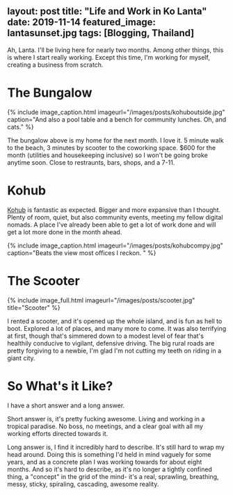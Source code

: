layout: post
title:  "Life and Work in Ko Lanta"
date:   2019-11-14
featured_image: lantasunset.jpg
tags: [Blogging, Thailand]
---


Ah, Lanta. I'll be living here for nearly two months. Among other things, this is where I start really working. Except this time, I'm working for myself, creating a business from scratch. 

<h1>The Bungalow</h1>

{% include image_caption.html imageurl="/images/posts/kohuboutside.jpg" caption="And also a pool table and a bench for community lunches. Oh, and cats." %}

The bungalow above is my home for the next month. I love it. 5 minute walk to the beach, 3 minutes by scooter to the coworking space. $600 for the month (utilities and housekeeping inclusive) so I won't be going broke anytime soon. Close to restraunts, bars, shops, and a 7-11.

<h1>Kohub</h1>

<a href="http://www.kohub.org/">Kohub</a> is fantastic as expected. Bigger and more expansive than I thought. Plenty of room, quiet, but also community events, meeting my fellow digital nomads. A place I've already been able to get a lot of work done and will get a lot more done in the month ahead. 

{% include image_caption.html imageurl="/images/posts/kohubcompy.jpg" caption="Beats the view most offices I reckon. " %}

<h1>The Scooter</h1>

{% include image_full.html imageurl="/images/posts/scooter.jpg" title="Scooter" %}

I rented a scooter, and it's opened up the whole island, and is fun as hell to boot. Explored a lot of places, and many more to come. It was also terrifying at first, though that's simmered down to a modest level of fear that's healthily conducive to vigilant, defensive driving. The big rural roads are pretty forgiving to a newbie, I'm glad I'm not cutting my teeth on riding in a giant city. 


<h1>So What's it Like?</h1>

I have a short answer and a long answer.

Short answer is, it's pretty fucking awesome. Living and working in a tropical paradise. No boss, no meetings, and a clear goal with all my working efforts directed towards it. 

Long answer is, I find it incredibly hard to describe. It's still hard to wrap my head around. Doing this is something I'd held in mind vaguely for some years, and as a concrete plan I was working towards for about eight months. And so it's hard to describe, as it's no longer a tightly confined thing, a "concept" in the grid of the mind- it's a real, sprawling, breathing, messy, sticky, spiraling, cascading, awesome reality. 
